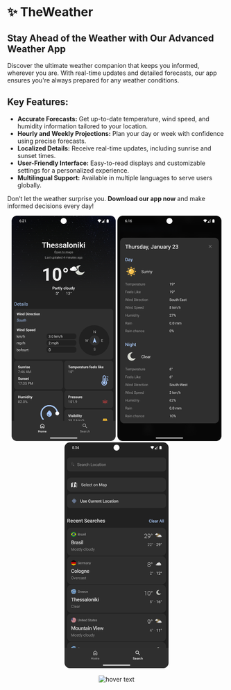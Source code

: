 # ✨ TheWeather
## Stay Ahead of the Weather with Our Advanced Weather App

Discover the ultimate weather companion that keeps you informed, wherever you are. With real-time updates and detailed forecasts, our app ensures you're always prepared for any weather conditions.

## Key Features:
- **Accurate Forecasts:** Get up-to-date temperature, wind speed, and humidity information tailored to your location.  
- **Hourly and Weekly Projections:** Plan your day or week with confidence using precise forecasts.  
- **Localized Details:** Receive real-time updates, including sunrise and sunset times.  
- **User-Friendly Interface:** Easy-to-read displays and customizable settings for a personalized experience.  
- **Multilingual Support:** Available in multiple languages to serve users globally.

Don’t let the weather surprise you. **Download our app now** and make informed decisions every day!

<p align="center">
  <img src="https://github.com/johnandreopoulos/TheWeather/blob/main/picture_1.png" width="240" title="hover text">
  <img src="https://github.com/johnandreopoulos/TheWeather/blob/main/picture_2.png" width="240" title="hover text">
  <img src="https://github.com/johnandreopoulos/TheWeather/blob/main/picture_3.png" width="240" title="hover text">
</p>

<p align="center">
  <img src="https://github.com/johnandreopoulos/TheWeather/blob/main/picture_4.gif" width="240" title="hover text">
</p>
